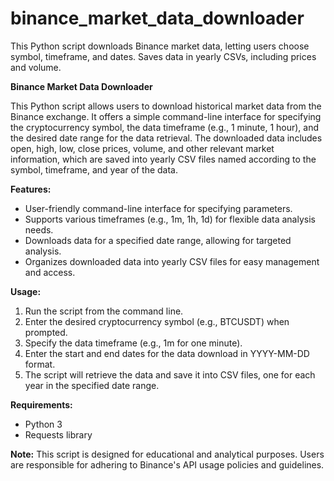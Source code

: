 # binance_market_data_downloader
This Python script downloads Binance market data, letting users choose symbol, timeframe, and dates. Saves data in yearly CSVs, including prices and volume.

**Binance Market Data Downloader**

This Python script allows users to download historical market data from the Binance exchange. It offers a simple command-line interface for specifying the cryptocurrency symbol, the data timeframe (e.g., 1 minute, 1 hour), and the desired date range for the data retrieval. The downloaded data includes open, high, low, close prices, volume, and other relevant market information, which are saved into yearly CSV files named according to the symbol, timeframe, and year of the data.

**Features:**
- User-friendly command-line interface for specifying parameters.
- Supports various timeframes (e.g., 1m, 1h, 1d) for flexible data analysis needs.
- Downloads data for a specified date range, allowing for targeted analysis.
- Organizes downloaded data into yearly CSV files for easy management and access.

**Usage:**
1. Run the script from the command line.
2. Enter the desired cryptocurrency symbol (e.g., BTCUSDT) when prompted.
3. Specify the data timeframe (e.g., 1m for one minute).
4. Enter the start and end dates for the data download in YYYY-MM-DD format.
5. The script will retrieve the data and save it into CSV files, one for each year in the specified date range.

**Requirements:**
- Python 3
- Requests library

**Note:**
This script is designed for educational and analytical purposes. Users are responsible for adhering to Binance's API usage policies and guidelines.
